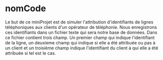 # nomCode
Le but de ce miniProjet est de simuler l'attribution d'identifiants de lignes téléphoniques aux clients d'un opérateur de téléphonie. Nous enregistrons ces identifiants dans un fichier texte qui sera notre base de données. Dans ce fichier contient trois champ. Un premier champ qui indique l'identifiant de la ligne, un deuxieme champ qui indique si elle a été attribuée ou pas à un client et un troisième champ indique l'identifiant du client à qui elle a été attribuée si tel est le cas.
